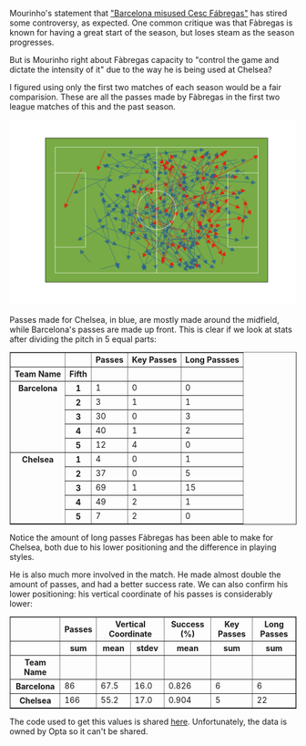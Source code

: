 <!-- 
.. title: Mourinho is right about Fàbregas
.. slug: mourinho-is-right-about-fabregas
.. date: 2014-08-24 19:12:19 UTC+01:00
.. tags: football, Mourinho
.. link: 
.. description: 
.. type: text
-->

Mourinho's statement that ["Barcelona misused Cesc Fábregas"](http://www.theguardian.com/football/2014/aug/19/jose-mourinho-cesc-fabregas-chelsea-burnley) has stired some controversy, as expected. One common critique was that Fàbregas is known for having a great start of the season, but loses steam as the season progresses.

But is Mourinho right about Fàbregas capacity to "control the game and dictate the intensity of it" due to the way he is being used at Chelsea?

<!-- TEASER_END -->

I figured using only the first two matches of each season would be a fair comparision. These are all the passes made by Fàbregas in the first two league matches of this and the past season.

![reddit1](/images/fabregas.svg)

Passes made for Chelsea, in blue, are mostly made around the midfield, while Barcelona's passes are made up front. This is clear if we look at stats after dividing the pitch in 5 equal parts:

<table border="1" class="table">
  <thead>
    <tr style="text-align: right;">
      <th></th>
      <th></th>
      <th>Passes</th>
      <th>Key Passes</th>
      <th>Long Passses</th>
    </tr>
    <tr>
      <th>Team Name</th>
      <th>Fifth</th>
      <th></th>
      <th></th>
      <th></th>
    </tr>
  </thead>
  <tbody>
    <tr>
      <th rowspan="5" valign="top">Barcelona</th>
      <th>1</th>
      <td>  1</td>
      <td> 0</td>
      <td>  0</td>
    </tr>
    <tr>
      <th>2</th>
      <td>  3</td>
      <td> 1</td>
      <td>  1</td>
    </tr>
    <tr>
      <th>3</th>
      <td> 30</td>
      <td> 0</td>
      <td>  3</td>
    </tr>
    <tr>
      <th>4</th>
      <td> 40</td>
      <td> 1</td>
      <td>  2</td>
    </tr>
    <tr>
      <th>5</th>
      <td> 12</td>
      <td> 4</td>
      <td>  0</td>
    </tr>
    <tr>
      <th rowspan="5" valign="top">Chelsea</th>
      <th>1</th>
      <td>  4</td>
      <td> 0</td>
      <td>  1</td>
    </tr>
    <tr>
      <th>2</th>
      <td> 37</td>
      <td> 0</td>
      <td>  5</td>
    </tr>
    <tr>
      <th>3</th>
      <td> 69</td>
      <td> 1</td>
      <td> 15</td>
    </tr>
    <tr>
      <th>4</th>
      <td> 49</td>
      <td> 2</td>
      <td>  1</td>
    </tr>
    <tr>
      <th>5</th>
      <td>  7</td>
      <td> 2</td>
      <td>  0</td>
    </tr>
  </tbody>
</table>

Notice the amount of long passes Fàbregas has been able to make for Chelsea, both due to his lower positioning and the difference in playing styles.

He is also much more involved in the match. He made almost double the amount of passes, and had a better success rate. We can also confirm his lower positioning: his vertical coordinate of his passes is considerably lower:

<table border="1" class="table">
  <thead>
    <tr>
      <th></th>
      <th>Passes</th>
      <th colspan="2" halign="left">Vertical Coordinate</th>
      <th>Success (%)</th>
      <th>Key Passes</th>
      <th>Long Passes</th>
    </tr>
    <tr>
      <th></th>
      <th>sum</th>
      <th>mean</th>
      <th>stdev</th>
      <th>mean</th>
      <th>sum</th>
      <th>sum</th>
    </tr>
    <tr>
      <th>Team Name</th>
      <th></th>
      <th></th>
      <th></th>
      <th></th>
      <th></th>
      <th></th>
    </tr>
  </thead>
  <tbody>
    <tr>
      <th>Barcelona</th>
      <td>  86</td>
      <td> 67.5</td>
      <td> 16.0</td>
      <td> 0.826</td>
      <td> 6</td>
      <td>  6</td>
    </tr>
    <tr>
      <th>Chelsea</th>
      <td> 166</td>
      <td> 55.2</td>
      <td> 17.0</td>
      <td> 0.904</td>
      <td> 5</td>
      <td> 22</td>
    </tr>
  </tbody>
</table>

The code used to get this values is shared [here](http://nbviewer.ipython.org/github/rjtavares/football-crunching/blob/master/notebooks/is%20mourinho%20right%20about%20fabregas.ipynb). Unfortunately, the data is owned by Opta so it can't be shared.